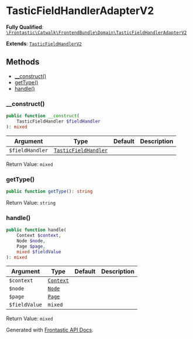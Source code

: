 #  TasticFieldHandlerAdapterV2

**Fully Qualified**: [`\Frontastic\Catwalk\FrontendBundle\Domain\TasticFieldHandlerAdapterV2`](../../../../src/php/FrontendBundle/Domain/TasticFieldHandlerAdapterV2.php)

**Extends**: [`TasticFieldHandlerV2`](TasticFieldHandlerV2.md)

## Methods

* [__construct()](#__construct)
* [getType()](#gettype)
* [handle()](#handle)

### __construct()

```php
public function __construct(
    TasticFieldHandler $fieldHandler
): mixed
```

Argument|Type|Default|Description
--------|----|-------|-----------
`$fieldHandler`|[`TasticFieldHandler`](TasticFieldHandler.md)||

Return Value: `mixed`

### getType()

```php
public function getType(): string
```

Return Value: `string`

### handle()

```php
public function handle(
    Context $context,
    Node $node,
    Page $page,
    mixed $fieldValue
): mixed
```

Argument|Type|Default|Description
--------|----|-------|-----------
`$context`|[`Context`](../../ApiCoreBundle/Domain/Context.md)||
`$node`|[`Node`](Node.md)||
`$page`|[`Page`](Page.md)||
`$fieldValue`|`mixed`||

Return Value: `mixed`

Generated with [Frontastic API Docs](https://github.com/FrontasticGmbH/apidocs).
